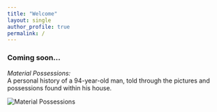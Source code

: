 ```yaml
---
title: "Welcome"
layout: single
author_profile: true
permalink: /
---
```



### Coming soon…

*Material Possessions:*  
A personal history of a 94-year-old man, told through the pictures and possessions found within his house.

![Material Possessions](/assets/images/material_possessions.png)

